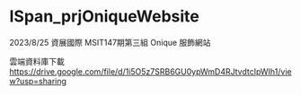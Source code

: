 # ISpan_prjOniqueWebsite

2023/8/25 資展國際 MSIT147期第三組 Onique 服飾網站


雲端資料庫下載
https://drive.google.com/file/d/1i5O5z7SRB6GU0ypWmD4RJtvdtcIpWIh1/view?usp=sharing
